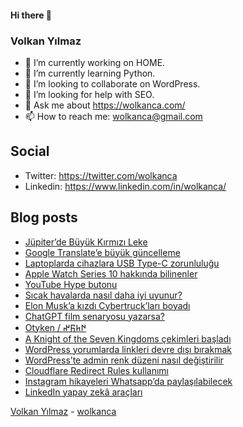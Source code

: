 #### Hi there 👋

### Volkan Yılmaz

- 🔭 I’m currently working on HOME.
- 🌱 I’m currently learning Python.
- 👯 I’m looking to collaborate on WordPress.
- 🤔 I’m looking for help with SEO.
- 💬 Ask me about https://wolkanca.com/
- 📫 How to reach me: wolkanca@gmail.com

## Social
- Twitter: https://twitter.com/wolkanca
- Linkedin: https://www.linkedin.com/in/wolkanca/



## Blog posts
<!-- BLOG-POST-LIST:START -->
- [Jüpiter’de Büyük Kırmızı Leke](https://wolkanca.com/jupiterde-buyuk-kirmizi-leke/)
- [Google Translate’e büyük güncelleme](https://wolkanca.com/google-translatee-buyuk-guncelleme/)
- [Laptoplarda cihazlara USB Type-C zorunluluğu](https://wolkanca.com/laptoplarda-cihazlara-usb-type-c-zorunlulugu/)
- [Apple Watch Series 10 hakkında bilinenler](https://wolkanca.com/apple-watch-series-10-hakkinda-bilinenler/)
- [YouTube Hype butonu](https://wolkanca.com/youtube-hype-butonu/)
- [Sıcak havalarda nasıl daha iyi uyunur?](https://wolkanca.com/sicak-havalarda-nasil-daha-iyi-uyunur/)
- [Elon Musk’a kızdı Cybertruck’ları boyadı](https://wolkanca.com/elon-muska-kizdi-cybertrucklari-boyadi/)
- [ChatGPT film senaryosu yazarsa?](https://wolkanca.com/chatgpt-film-senaryosu-yazarsa/)
- [Otyken / 𐰇𐱅𐰜𐰤](https://wolkanca.com/otyken-%f0%90%b0%87%f0%90%b1%85%f0%90%b0%9c%f0%90%b0%a4/)
- [A Knight of the Seven Kingdoms çekimleri başladı](https://wolkanca.com/a-knight-of-the-seven-kingdoms-cekimleri-basladi/)
- [WordPress yorumlarda linkleri devre dışı bırakmak](https://wolkanca.com/wordpress-yorumlarda-linkleri-devre-disi-birakmak/)
- [WordPress’te admin renk düzeni nasıl değiştirilir](https://wolkanca.com/wordpresste-admin-renk-duzeni-nasil-degistirilir/)
- [Cloudflare Redirect Rules kullanımı](https://wolkanca.com/cloudflare-redirect-rules-kullanimi/)
- [Instagram hikayeleri Whatsapp’da paylaşılabilecek](https://wolkanca.com/instagram-hikayeleri-whatsappda-paylasilabilecek/)
- [LinkedIn yapay zekâ araçları](https://wolkanca.com/linkedin-yapay-zeka-araclari/)
<!-- BLOG-POST-LIST:END -->


[Volkan Yılmaz](https://volkanyilmaz.com.tr/) - [wolkanca](https://wolkanca.com/)
